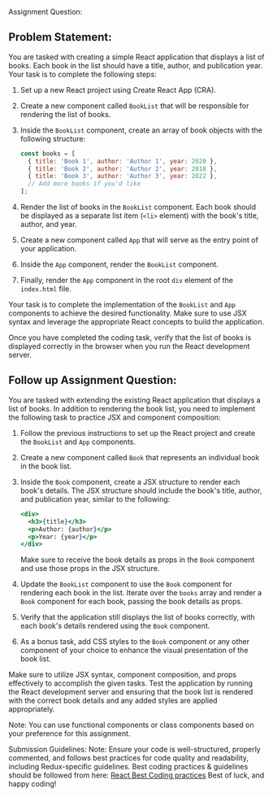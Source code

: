 Assignment Question:
## Problem Statement:
You are tasked with creating a simple React application that displays a list of books. Each book in the list should have a title, author, and publication year. Your task is to complete the following steps:

1. Set up a new React project using Create React App (CRA).

2. Create a new component called `BookList` that will be responsible for rendering the list of books.

3. Inside the `BookList` component, create an array of book objects with the following structure:

   ```javascript
   const books = [
     { title: 'Book 1', author: 'Author 1', year: 2020 },
     { title: 'Book 2', author: 'Author 2', year: 2018 },
     { title: 'Book 3', author: 'Author 3', year: 2022 },
     // Add more books if you'd like
   ];
   ```

4. Render the list of books in the `BookList` component. Each book should be displayed as a separate list item (`<li>` element) with the book's title, author, and year.

5. Create a new component called `App` that will serve as the entry point of your application.

6. Inside the `App` component, render the `BookList` component.

7. Finally, render the `App` component in the root `div` element of the `index.html` file.

Your task is to complete the implementation of the `BookList` and `App` components to achieve the desired functionality. Make sure to use JSX syntax and leverage the appropriate React concepts to build the application.

Once you have completed the coding task, verify that the list of books is displayed correctly in the browser when you run the React development server.



## Follow up Assignment Question:

You are tasked with extending the existing React application that displays a list of books. In addition to rendering the book list, you need to implement the following task to practice JSX and component composition:

1. Follow the previous instructions to set up the React project and create the `BookList` and `App` components.

2. Create a new component called `Book` that represents an individual book in the book list.

3. Inside the `Book` component, create a JSX structure to render each book's details. The JSX structure should include the book's title, author, and publication year, similar to the following:

   ```jsx
   <div>
     <h3>{title}</h3>
     <p>Author: {author}</p>
     <p>Year: {year}</p>
   </div>
   ```

   Make sure to receive the book details as props in the `Book` component and use those props in the JSX structure.

4. Update the `BookList` component to use the `Book` component for rendering each book in the list. Iterate over the `books` array and render a `Book` component for each book, passing the book details as props.

5. Verify that the application still displays the list of books correctly, with each book's details rendered using the `Book` component.

6. As a bonus task, add CSS styles to the `Book` component or any other component of your choice to enhance the visual presentation of the book list.

Make sure to utilize JSX syntax, component composition, and props effectively to accomplish the given tasks. Test the application by running the React development server and ensuring that the book list is rendered with the correct book details and any added styles are applied appropriately.

Note: You can use functional components or class components based on your preference for this assignment.

Submission Guidelines: 
Note: Ensure your code is well-structured, properly commented, and follows best practices for code quality and readability, including Redux-specific guidelines.
Best coding practices & guidelines should be followed from here: [React Best Coding practices](https://github.com/imranmd/ReactBestPracticesAndGuidelines/)
Best of luck, and happy coding!